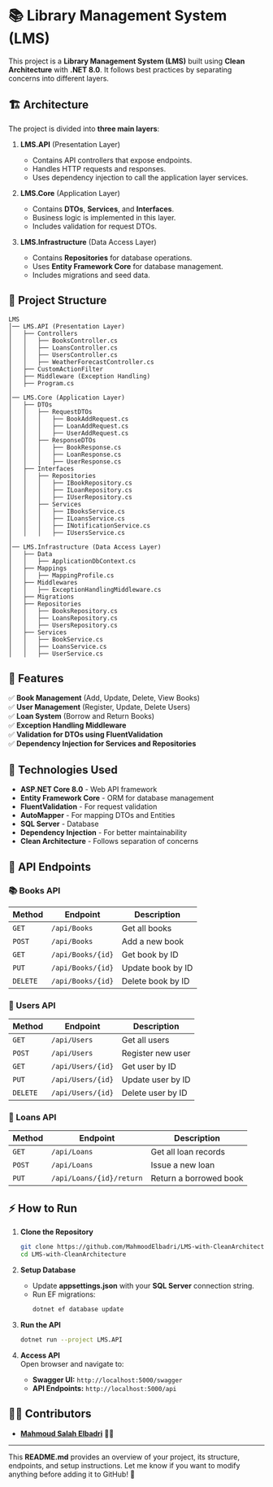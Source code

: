 

# 📚 Library Management System (LMS)

This project is a **Library Management System (LMS)** built using **Clean Architecture** with **.NET 8.0**. It follows best practices by separating concerns into different layers.

## 🏗️ Architecture

The project is divided into **three main layers**:

1. **LMS.API** (Presentation Layer)  
   - Contains API controllers that expose endpoints.
   - Handles HTTP requests and responses.
   - Uses dependency injection to call the application layer services.

2. **LMS.Core** (Application Layer)  
   - Contains **DTOs**, **Services**, and **Interfaces**.
   - Business logic is implemented in this layer.
   - Includes validation for request DTOs.

3. **LMS.Infrastructure** (Data Access Layer)  
   - Contains **Repositories** for database operations.
   - Uses **Entity Framework Core** for database management.
   - Includes migrations and seed data.

## 📂 Project Structure

```
LMS
│── LMS.API (Presentation Layer)
│   ├── Controllers
│   │   ├── BooksController.cs
│   │   ├── LoansController.cs
│   │   ├── UsersController.cs
│   │   ├── WeatherForecastController.cs
│   ├── CustomActionFilter
│   ├── Middleware (Exception Handling)
│   ├── Program.cs
│
│── LMS.Core (Application Layer)
│   ├── DTOs
│   │   ├── RequestDTOs
│   │   │   ├── BookAddRequest.cs
│   │   │   ├── LoanAddRequest.cs
│   │   │   ├── UserAddRequest.cs
│   │   ├── ResponseDTOs
│   │   │   ├── BookResponse.cs
│   │   │   ├── LoanResponse.cs
│   │   │   ├── UserResponse.cs
│   ├── Interfaces
│   │   ├── Repositories
│   │   │   ├── IBookRepository.cs
│   │   │   ├── ILoanRepository.cs
│   │   │   ├── IUserRepository.cs
│   │   ├── Services
│   │   │   ├── IBooksService.cs
│   │   │   ├── ILoansService.cs
│   │   │   ├── INotificationService.cs
│   │   │   ├── IUsersService.cs
│
│── LMS.Infrastructure (Data Access Layer)
│   ├── Data
│   │   ├── ApplicationDbContext.cs
│   ├── Mappings
│   │   ├── MappingProfile.cs
│   ├── Middlewares
│   │   ├── ExceptionHandlingMiddleware.cs
│   ├── Migrations
│   ├── Repositories
│   │   ├── BooksRepository.cs
│   │   ├── LoansRepository.cs
│   │   ├── UsersRepository.cs
│   ├── Services
│   │   ├── BookService.cs
│   │   ├── LoansService.cs
│   │   ├── UserService.cs
```

## 🚀 Features

✅ **Book Management** (Add, Update, Delete, View Books)  
✅ **User Management** (Register, Update, Delete Users)  
✅ **Loan System** (Borrow and Return Books)  
✅ **Exception Handling Middleware**  
✅ **Validation for DTOs using FluentValidation**  
✅ **Dependency Injection for Services and Repositories**  

## 🔧 Technologies Used

- **ASP.NET Core 8.0** - Web API framework
- **Entity Framework Core** - ORM for database management
- **FluentValidation** - For request validation
- **AutoMapper** - For mapping DTOs and Entities
- **SQL Server** - Database
- **Dependency Injection** - For better maintainability
- **Clean Architecture** - Follows separation of concerns

## 📌 API Endpoints

### 📚 Books API

| Method | Endpoint          | Description            |
|--------|------------------|------------------------|
| `GET`  | `/api/Books`      | Get all books          |
| `POST` | `/api/Books`      | Add a new book         |
| `GET`  | `/api/Books/{id}` | Get book by ID         |
| `PUT`  | `/api/Books/{id}` | Update book by ID      |
| `DELETE` | `/api/Books/{id}` | Delete book by ID      |

### 👤 Users API

| Method | Endpoint          | Description            |
|--------|------------------|------------------------|
| `GET`  | `/api/Users`      | Get all users         |
| `POST` | `/api/Users`      | Register new user      |
| `GET`  | `/api/Users/{id}` | Get user by ID        |
| `PUT`  | `/api/Users/{id}` | Update user by ID     |
| `DELETE` | `/api/Users/{id}` | Delete user by ID     |

### 📖 Loans API

| Method | Endpoint          | Description            |
|--------|------------------|------------------------|
| `GET`  | `/api/Loans`      | Get all loan records  |
| `POST` | `/api/Loans`      | Issue a new loan      |
| `PUT`  | `/api/Loans/{id}/return` | Return a borrowed book |


## ⚡ How to Run

1. **Clone the Repository**  
   ```sh
   git clone https://github.com/MahmoodElbadri/LMS-with-CleanArchitecture.git
   cd LMS-with-CleanArchitecture
   ```

2. **Setup Database**  
   - Update **appsettings.json** with your **SQL Server** connection string.
   - Run EF migrations:
     ```sh
     dotnet ef database update
     ```

3. **Run the API**  
   ```sh
   dotnet run --project LMS.API
   ```

4. **Access API**  
   Open browser and navigate to:  
   - **Swagger UI:** `http://localhost:5000/swagger`
   - **API Endpoints:** `http://localhost:5000/api`

## 👨‍💻 Contributors

- [**Mahmoud Salah Elbadri**](https://github.com/MahmoodElbadri) 👨‍💻

---

This **README.md** provides an overview of your project, its structure, endpoints, and setup instructions. Let me know if you want to modify anything before adding it to GitHub! 🚀
